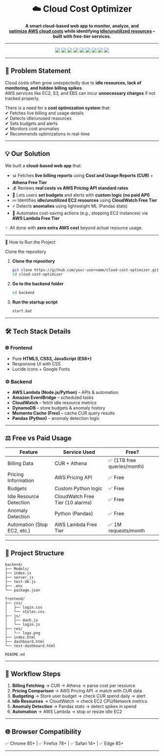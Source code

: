<h1 align="center">☁️ Cloud Cost Optimizer</h1>

<p align="center">
  <b>A smart cloud-based web app to monitor, analyze, and <br>
  <u>optimize AWS cloud costs</u> while identifying <u>idle/unutilized resources</u> – built with free-tier services.</b>
</p>

---

<p align="center">
  <!-- Tech Stack Badges -->
  <img src="https://img.shields.io/badge/HTML5-E34F26?style=for-the-badge&logo=html5&logoColor=white" />
  <img src="https://img.shields.io/badge/CSS3-1572B6?style=for-the-badge&logo=css3&logoColor=white" />
  <img src="https://img.shields.io/badge/JavaScript-ES6+-F7DF1E?style=for-the-badge&logo=javascript&logoColor=black" />
  <img src="https://img.shields.io/badge/AWS%20Lambda-FF9900?style=for-the-badge&logo=awslambda&logoColor=white" />
  <img src="https://img.shields.io/badge/Amazon%20DynamoDB-4053D6?style=for-the-badge&logo=amazondynamodb&logoColor=white" />
  <img src="https://img.shields.io/badge/Amazon%20CloudWatch-FF4F8B?style=for-the-badge&logo=amazoncloudwatch&logoColor=white" />
  <img src="https://img.shields.io/badge/Amazon%20EventBridge-8C4FFF?style=for-the-badge&logo=amazoneventbridge&logoColor=white" />
  <img src="https://img.shields.io/badge/Python-3776AB?style=for-the-badge&logo=python&logoColor=white" />
  <img src="https://img.shields.io/badge/Node.js-339933?style=for-the-badge&logo=nodedotjs&logoColor=white" />
</p>

---

## 🚀 Problem Statement
Cloud costs often grow unexpectedly due to **idle resources, lack of monitoring, and hidden billing spikes**.  
AWS services like EC2, S3, and EBS can incur **unnecessary charges** if not tracked properly.  

There is a need for a **cost optimization system** that:  
✔ Fetches live billing and usage details  
✔ Detects idle/unused resources  
✔ Sets budgets and alerts  
✔ Monitors cost anomalies  
✔ Recommends optimizations in real-time  

---

## 💡 Our Solution
We built a **cloud-based web app** that:  

- 📊 Fetches **live billing reports** using **Cost and Usage Reports (CUR)** + **Athena Free Tier**  
- 💰 Reviews **real costs vs AWS Pricing API standard rates**  
- 🎯 Lets users **set budgets** and alerts with **custom logic (no paid API)**  
- 💤 Identifies **idle/unutilized EC2 resources** using **CloudWatch Free Tier**  
- ⚡ Detects **anomalies** using lightweight ML (Pandas stats)  
- 🤖 Automates cost-saving actions (e.g., stopping EC2 instances) via **AWS Lambda Free Tier**  

✨ All done with **zero extra AWS cost** beyond actual resource usage.  

---
🏃 How to Run the Project

Clone the repository
1. **Clone the repository**
   ```bash
   git clone https://github.com/your-username/cloud-cost-optimizer.git
   cd cloud-cost-optimizer 

2. **Go to the backend folder**
   ```bash
   cd backend

3. **Run the startup script**
   ```bash
   start.bat

---
## 🛠️ Tech Stack Details  

### 🌐 Frontend  
- Pure **HTML5, CSS3, JavaScript (ES6+)**  
- Responsive UI with CSS  
- Lucide icons + Google Fonts  

### ⚙️ Backend  
- **AWS Lambda (Node.js/Python)** – APIs & automation  
- **Amazon EventBridge** – scheduled tasks  
- **CloudWatch** – fetch idle resource metrics  
- **DynamoDB** – store budgets & anomaly history  
- **Momento Cache (Free)** – cache CUR query results  
- **Pandas (Python)** – anomaly detection logic  

---

## ⚖️ Free vs Paid Usage

| Feature                    | Service Used                    | Free? |
|-----------------------------|---------------------------------|-------|
| Billing Data               | CUR + Athena                   | ✅ (1TB free queries/month) |
| Pricing Information        | AWS Pricing API                | ✅ Free |
| Budgets                    | Custom Python logic            | ✅ Free |
| Idle Resource Detection    | CloudWatch Free Tier (10 alarms) | ✅ Free |
| Anomaly Detection          | Python (Pandas)                | ✅ Free |
| Automation (Stop EC2, etc.)| AWS Lambda Free Tier           | ✅ 1M requests/month |

---

## 📁 Project Structure  
```
backend/
├── Models/
├── index.js
├── server.js
├── test-db.js
├── .env
└── package.json

frontend/
├── css/
│   ├── login.css
│   └── styles.css
├── js/
│   ├── dash.js
│   └── login.js
├── res/
│   └── logo.png
├── index.html
├── dashboard.html
└── test-dashboard.html

README.md

```
---

## 🔧 Workflow Steps  

1. **Billing Fetching** → CUR → Athena → parse cost per resource  
2. **Pricing Comparison** → AWS Pricing API → match with CUR data  
3. **Budgeting** → Store user budget → check CUR spend daily → alert  
4. **Idle Resources** → CloudWatch → check EC2 CPU/Network metrics  
5. **Anomaly Detection** → Pandas stats → detect spikes in spend  
6. **Automation** → AWS Lambda → stop or resize idle EC2  

---

## 🌐 Browser Compatibility  
✅ Chrome 85+ | ✅ Firefox 78+ | ✅ Safari 14+ | ✅ Edge 85+  

---
